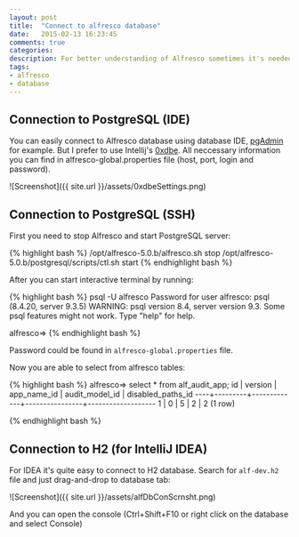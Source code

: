 ```yaml
---
layout: post
title:  "Connect to alfresco database"
date:   2015-02-13 16:23:45
comments: true
categories:
description: For better understanding of Alfresco sometimes it's needed to see Alfresco tables. Here I'm showing how to connect to Alfresco Postgre database on a server and to h2 database during development.
tags: 
- alfresco
- database
---
```


## Connection to PostgreSQL (IDE)

You can easily connect to Alfresco database using database IDE, [pgAdmin](http://www.pgadmin.org/) for example. But I prefer to use Intellij's [0xdbe](https://www.jetbrains.com/dbe/).
All neccessary information you can find in alfresco-global.properties file (host, port, login and password). 

![Screenshot]({{ site.url }}/assets/0xdbeSettings.png)

## Connection to PostgreSQL (SSH)

First you need to stop Alfresco and start PostgreSQL server:

{% highlight bash %}
/opt/alfresco-5.0.b/alfresco.sh stop
/opt/alfresco-5.0.b/postgresql/scripts/ctl.sh start
{% endhighlight bash %}

After you can start interactive terminal by running:

{% highlight bash %}
psql -U alfresco
Password for user alfresco: 
psql (8.4.20, server 9.3.5)
WARNING: psql version 8.4, server version 9.3.
         Some psql features might not work.
Type "help" for help.

alfresco=> 
{% endhighlight bash %}

Password could be found in `alfresco-global.properties` file.

Now you are able to select from alfresco tables:

{% highlight bash %}
alfresco=> select * from alf_audit_app;
 id | version | app_name_id | audit_model_id | disabled_paths_id 
----+---------+-------------+----------------+-------------------
  1 |       0 |           5 |              2 |                 2
(1 row)

{% endhighlight bash %}

## Connection to H2 (for IntelliJ IDEA)

For IDEA it's quite easy to connect to H2 database. Search for `alf-dev.h2` file and just drag-and-drop to database tab:

![Screenshot]({{ site.url }}/assets/alfDbConScrnsht.png)

And you can open the console (Ctrl+Shift+F10 or right click on the database and select Console)
